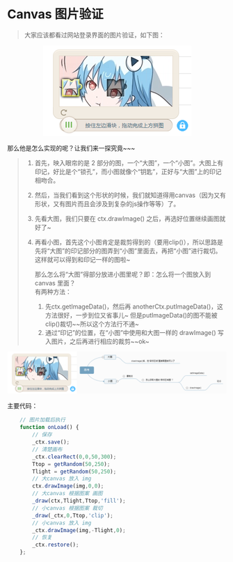 # Canvas 图片验证

> 大家应该都看过网站登录界面的图片验证，如下图：

<p align="center">
    <img src="https://github.com/jimwong666/FEstart/blob/master/FEknowledge/canvas%26svg/canvas图片验证/images/bilibili.png" alt="哔哩哔哩">
</p>

那么他是怎么实现的呢？让我们来一探究竟~~~

> 1. 首先，映入眼帘的是 2 部分的图，一个“大图”，一个“小图”。大图上有印记，好比是个“锁孔”，而小图就像个“钥匙”，正好与“大图”上的印记相吻合。
> 
> 2. 然后，当我们看到这个形状的时候，我们就知道得用canvas（因为又有形状，又有图片而且会涉及到复杂的js操作等等）了。
> 
> 3. 先看大图，我们只要在 ctx.drawImage() 之后，再选好位置继续画图就好了~
> 
> 4. 再看小图，首先这个小图肯定是裁剪得到的（要用clip()），所以思路是先将“大图”的印记部分的图弄到“小图”里面去，再把“小图”进行裁切。这样就可以得到和印记一样的图啦~<br/>
> 
>    那么怎么将“大图”得部分放进小图里呢？即：怎么将一个图放入到 canvas 里面？<br/>
> 	 有两种方法：
>    1. 先ctx.getImageData()，然后再 anotherCtx.putImageData()，这方法很好，一步到位又省事儿~ 但是putImageData()的图不能被clip()裁切~~所以这个方法行不通~
>    2. 通过“印记”的位置，在“小图”中使用和大图一样的 drawImage() 写入图片，之后再进行相应的裁剪~~ok~

<p align="center">
    <img src="https://github.com/jimwong666/FEstart/blob/master/FEknowledge/canvas%26svg/canvas图片验证/images/slideToUnlock.png" alt="思考">
</p>

主要代码：

```javascript
    // 图片加载后执行
    function onLoad() {
        // 保存
    	_ctx.save();
    	// 清楚画布
    	_ctx.clearRect(0,0,50,300);
    	Ttop = getRandom(50,250);
    	Tlight = getRandom(50,250);
    	// 大canvas 放入 img
    	ctx.drawImage(img,0,0);
    	// 大canvas 根据图案 画图
    	_draw(ctx,Tlight,Ttop,'fill');
    	// 小canvas 根据图案 裁切
    	_draw(_ctx,0,Ttop,'clip');
    	// 小canvas 放入 img
    	_ctx.drawImage(img,-Tlight,0);
        // 恢复
    	_ctx.restore();
    };
```
